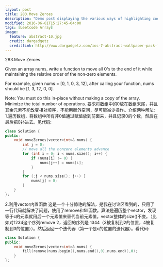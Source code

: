```yaml
---
layout: post
title: 283.Move Zeroes
description: "Demo post displaying the various ways of highlighting code in Markdown."
modified: 2016-06-01T15:27:45-04:00
tags: [Leetcode Array]
image:
  feature: abstract-10.jpg
  credit: dargadgetz
  creditlink: http://www.dargadgetz.com/ios-7-abstract-wallpaper-pack-for-iphone-5-and-ipod-touch-retina/
---
```


283.Move Zeroes

Given an array nums, write a function to move all 0's to the end of it while maintaining the relative order of the non-zero elements.

For example, given nums = [0, 1, 0, 3, 12], after calling your function, nums should be [1, 3, 12, 0, 0].

Note:
You must do this in-place without making a copy of the array.
Minimize the total number of operations.
要求将数组中的0放在数组末尾，并且其余元素不能改变相对顺序，不能用额外空间，尽可能减少操作。介绍两种解法:
1.遍历数组，将数组中所有非0值通过赋值放到前面来，并且记录0的个数，然后在最后把0补进去。见代码:

```c++
class Solution {
public:
    void moveZeroes(vector<int>& nums) {
        int j = 0;
        // move all the nonzero elements advance
        for (int i = 0; i < nums.size(); i++) {
            if (nums[i] != 0) {
                nums[j++] = nums[i];
            }
        }
        for (;j < nums.size(); j++) {
            nums[j] = 0;
        }
    }
};
```

2.利用vector内置函数
这是一个十分惊艳的解法，是我在讨论区看到的，只用了一行代码就解决了问题，使用了remove和fill函数。算法是遍历整个vector，发现等于c的元素就用后一个元素值来替代当前元素值。vector整体的size()不变。（比如对1234这个序列remove 2，返回的序列是 1344（3被复制到2的位置，4被复制到3的位置））。然后返回一个迭代器（第一个是c的位置的迭代器）。看代码:

```c++
class Solution {
public:
    void moveZeroes(vector<int>& nums) {
        fill(remove(nums.begin(),nums.end(),0),nums.end(),0);
    }
};
```

